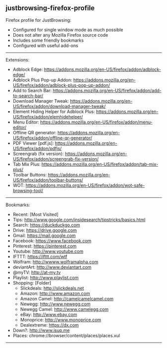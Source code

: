 justbrowsing-firefox-profile
----------------------------
Firefox profile for JustBrowsing:

* Configured for single window mode as much possible
* Does not alter any Mozilla Firefox source code
* Includes some friendly bookmarks
* Configured with useful add-ons

----------------------------
Extensions:
* Adblock Edge: https://addons.mozilla.org/en-US/firefox/addon/adblock-edge/
* Adblock Plus Pop-up Addon: https://addons.mozilla.org/en-US/firefox/addon/adblock-plus-pop-up-addon/
* Add to Search Bar: https://addons.mozilla.org/en-US/firefox/addon/add-to-search-bar/
* Download Manager Tweak: https://addons.mozilla.org/en-US/firefox/addon/download-manager-tweak/
* Element Hiding Helper for Adblock Plus: https://addons.mozilla.org/en-US/firefox/addon/elemhidehelper/
* Menu Editor: https://addons.mozilla.org/en-US/firefox/addon/menu-editor/
* Offline QR generator: https://addons.mozilla.org/en-US/firefox/addon/offline-qr-generator/
* PDF Viewer [pdf.js]: https://addons.mozilla.org/en-US/firefox/addon/pdfjs/
* Screengrab (fix version): https://addons.mozilla.org/en-US/firefox/addon/screengrab-fix-version/
* Tab Mix Plus: https://addons.mozilla.org/en-US/firefox/addon/tab-mix-plus/
* Toolbar Buttons: https://addons.mozilla.org/en-US/firefox/addon/toolbar-buttons/
* WOT: https://addons.mozilla.org/en-US/firefox/addon/wot-safe-browsing-tool/

----------------------------
Bookmarks:
* Recent:	[Most Visited]
* Tips:		http://www.google.com/insidesearch/tipstricks/basics.html
* Search:	https://duckduckgo.com
* Drive:	https://drive.google.com
* Gmail:	https://mail.google.com
* Facebook:	https://www.facebook.com
* Pinterest:	https://pinterest.com
* Youtube:	http://www.youtube.com
* IFTTT:	https://ifttt.com/wtf
* Wolfram:	http://wwww.wolframalpha.com
* deviantArt:	http://www.deviantart.com
* @myTV:	http://at-my.tv
* Playlist:	http://www.playlist.com
* Shopping:	[Folder]
	* Slickdeals:	http://slickdeals.net
	* Amazon:	http://www.amazon.com
	* Amazon Camel:	http://camelcamelcamel.com
	* Newegg:	http://www.newegg.com
	* Newegg Camel:	http://www.camelegg.com
	* eBay:		http://www.ebay.com
	* Monoprice:	http://www.monoprice.com
	* Dealextreme:	https://dx.com
* Down?:	http://www.isup.me
* Places:	chrome://browser/content/places/places.xul

---------------------------

